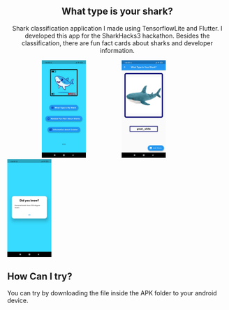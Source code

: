 <div align="center"> 
  
## What type is your shark?
  
 Shark classification application I made using TensorflowLite and Flutter. I developed this app for the SharkHacks3 hackathon. Besides the classification, there are fun fact cards about sharks and developer information.
  
</div>



<p float="left">
&nbsp&nbsp&nbsp&nbsp&nbsp&nbsp&nbsp&nbsp&nbsp&nbsp&nbsp&nbsp&nbsp&nbsp&nbsp&nbsp&nbsp&nbsp&nbsp
<img src=https://github.com/creatornadiran/what_type_is_your_shark/blob/master/screenshots/ss1.jpeg width="20%">
&nbsp&nbsp&nbsp&nbsp&nbsp&nbsp&nbsp&nbsp&nbsp&nbsp&nbsp&nbsp&nbsp&nbsp&nbsp&nbsp&nbsp&nbsp&nbsp
<img src=https://github.com/creatornadiran/what_type_is_your_shark/blob/master/screenshots/ss2.jpeg width="20%">
&nbsp&nbsp&nbsp&nbsp&nbsp&nbsp&nbsp&nbsp&nbsp&nbsp&nbsp&nbsp&nbsp&nbsp&nbsp&nbsp&nbsp&nbsp&nbsp
<img src=https://github.com/creatornadiran/what_type_is_your_shark/blob/master/screenshots/ss3.jpeg width="20%">
 </p>


## How Can I try?
You can try by downloading the file inside the APK folder to your android device.
